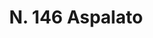 ---
title: "N. 146 Aspalato"
permalink: "/edition/plant146/"
plant-name: "N. 146"
plant-number: "146"
plant-xml: "/assets/xml/plant146.xml"
plant-img1: "/assets/img/plant146_verso.jpg"
plant-img2: "/assets/img/plant146.jpg"
plant-title: "N. 146 Aspalato"
plant-wfo-link: ""
plant-kew-link: ""
plant-taxon-content: ""
layout: single-xml
---